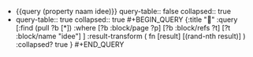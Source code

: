 - {{query (property naam idee)}}
  query-table:: false
  collapsed:: true
- query-table:: true
  collapsed:: true
  #+BEGIN_QUERY
  {:title "🎲"
   :query [:find (pull ?b [*])
     :where 
       [?b :block/page ?p]
       [?b :block/refs ?t]
       [?t :block/name "idee"]
   ]
   :result-transform ( fn [result] [(rand-nth result)] )
   :collapsed? true
  }
  #+END_QUERY